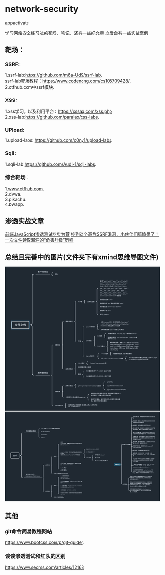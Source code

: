 # network-security
appactivate

学习网络安全练习过的靶场，笔记，还有一些好文章
之后会有一些实战案例

## 靶场：

### SSRF:
1.ssrf-lab:https://github.com/m6a-UdS/ssrf-lab.  
ssrf-lab靶场教程：https://www.codenong.com/cs105709428/.  
2.ctfhub.com中ssrf模块.  

### XSS:
1.xss学习，以及利用平台：https://xssaq.com/xss.php    
2.xss-lab:https://github.com/paralax/xss-labs.   


### UPload:
1.upload-labs:  https://github.com/c0ny1/upload-labs.  


### Sqli:
1.sqli-lab:https://github.com/Audi-1/sqli-labs.  


### 综合靶场：
1.www.ctfhub.com.  
2.dvwa.  
3.pikachu.  
4.bwapp.  


## 渗透实战文章
[前端JavaScript渗透测试步步为营](https://www.freebuf.com/vuls/255640.html)
[挖到这个高危SSRF漏洞，小伙伴们都惊呆了！](https://www.freebuf.com/vuls/265163.html)
[一次文件读取漏洞的“危害升级”历程](https://www.freebuf.com/vuls/257629.html)

## 总结且完善中的图片(文件夹下有xmind思维导图文件)
![upload图片](upload/upload.png)
![ssrf图片](ssrf/ssrf.png)


## 其他
### git命令简易教程网站
https://www.bootcss.com/p/git-guide/.  
### 谈谈渗透测试和红队的区别
https://www.secrss.com/articles/12168
